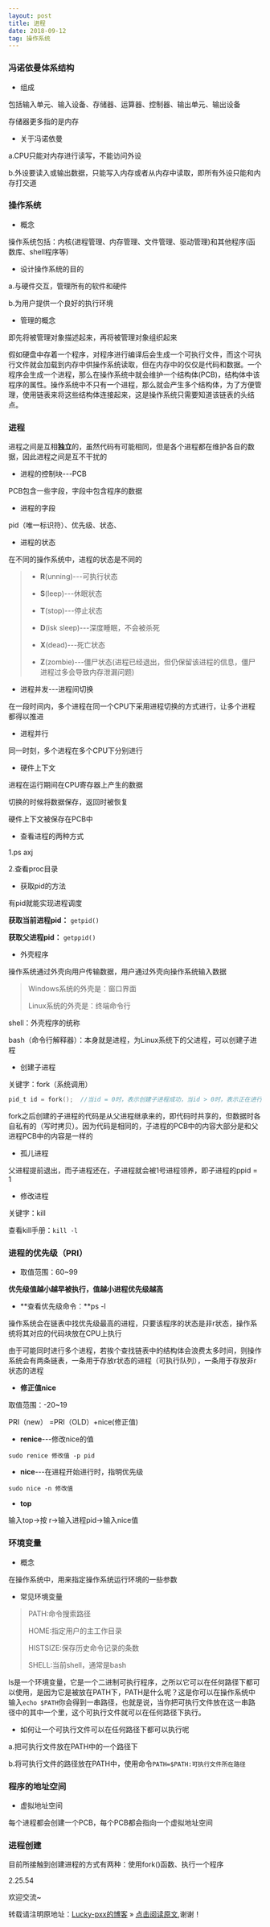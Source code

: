 ```yaml
---
layout: post
title: 进程
date: 2018-09-12
tag: 操作系统
---  
```


### 冯诺依曼体系结构

- 组成

包括输入单元、输入设备、存储器、运算器、控制器、输出单元、输出设备

存储器更多指的是内存

- 关于冯诺依曼

a.CPU只能对内存进行读写，不能访问外设

b.外设要读入或输出数据，只能写入内存或者从内存中读取，即所有外设只能和内存打交道

### 操作系统

- 概念

操作系统包括：内核(进程管理、内存管理、文件管理、驱动管理)和其他程序(函数库、shell程序等)

- 设计操作系统的目的

a.与硬件交互，管理所有的软件和硬件

b.为用户提供一个良好的执行环境

- 管理的概念

即先将被管理对象描述起来，再将被管理对象组织起来

假如硬盘中存着一个程序，对程序进行编译后会生成一个可执行文件，而这个可执行文件就会加载到内存中供操作系统读取，但在内存中的仅仅是代码和数据。一个程序会生成一个进程，那么在操作系统中就会维护一个结构体(PCB)，结构体中该程序的属性。操作系统中不只有一个进程，那么就会产生多个结构体，为了方便管理，使用链表来将这些结构体连接起来，这是操作系统只需要知道该链表的头结点。

### 进程

进程之间是互相**独立**的，虽然代码有可能相同，但是各个进程都在维护各自的数据，因此进程之间是互不干扰的

- 进程的控制块---PCB

PCB包含一些字段，字段中包含程序的数据

- 进程的字段

pid（唯一标识符）、优先级、状态、

- 进程的状态

在不同的操作系统中，进程的状态是不同的

> - **R**(unning)---可执行状态
>
> - **S**(leep)---休眠状态
>
> - **T**(stop)---停止状态
>
> - **D**(isk sleep)---深度睡眠，不会被杀死
>
> - **X**(dead)---死亡状态
>
> - **Z**(zombie)---僵尸状态(进程已经退出，但仍保留该进程的信息，僵尸进程过多会导致内存泄漏问题)

- 进程并发---进程间切换

在一段时间内，多个进程在同一个CPU下采用进程切换的方式进行，让多个进程都得以推进

- 进程并行

同一时刻，多个进程在多个CPU下分别进行

- 硬件上下文

进程在运行期间在CPU寄存器上产生的数据

切换的时候将数据保存，返回时被恢复

硬件上下文被保存在PCB中

- 查看进程的两种方式

1.ps axj

2.查看proc目录

- 获取pid的方法

有pid就能实现进程调度

**获取当前进程pid：** `getpid()`

**获取父进程pid：** `getppid()`

- 外壳程序

操作系统通过外壳向用户传输数据，用户通过外壳向操作系统输入数据

>Windows系统的外壳是：窗口界面
>
>Linux系统的外壳是：终端命令行

shell：外壳程序的统称

bash（命令行解释器）：本身就是进程，为Linux系统下的父进程，可以创建子进程

- 创建子进程

关键字：fork（系统调用）

```C
pid_t id = fork();  //当id = 0时，表示创建子进程成功，当id > 0时，表示正在进行父进程，id为子进程的pid

```

fork之后创建的子进程的代码是从父进程继承来的，即代码时共享的，但数据时各自私有的（写时拷贝）。因为代码是相同的，子进程的PCB中的内容大部分是和父进程PCB中的内容是一样的

- 孤儿进程

父进程提前退出，而子进程还在，子进程就会被1号进程领养，即子进程的ppid = 1

- 修改进程

关键字：kill

查看kill手册：`kill -l`

### 进程的优先级（PRI）

- 取值范围：60~99

**优先级值越小越早被执行，值越小进程优先级越高**

- **查看优先级命令：**ps -l

操作系统会在链表中找优先级最高的进程，只要该程序的状态是非r状态，操作系统将其对应的代码块放在CPU上执行

由于可能同时进行多个进程，若挨个查找链表中的结构体会浪费太多时间，则操作系统会有两条链表，一条用于存放r状态的进程（可执行队列），一条用于存放非r状态的进程

- **修正值nice**

取值范围：-20~19

PRI（new） =PRI（OLD）+nice(修正值)

- **renice**---修改nice的值

`sudo renice 修改值 -p pid` 

- **nice**---在进程开始进行时，指明优先级

`sudo nice -n 修改值 `

- **top**

输入top->按 r->输入进程pid->输入nice值

### 环境变量

- 概念

在操作系统中，用来指定操作系统运行环境的一些参数

- 常见环境变量

>PATH:命令搜索路径
>
>HOME:指定用户的主工作目录
>
>HISTSIZE:保存历史命令记录的条数
>
>SHELL:当前shell，通常是bash

ls是一个环境变量，它是一个二进制可执行程序，之所以它可以在任何路径下都可以使用，是因为它是被放在PATH下，PATH是什么呢？这是你可以在操作系统中输入`echo $PATH`你会得到一串路径，也就是说，当你把可执行文件放在这一串路径中的其中一个里，这个可执行文件就可以在任何路径下执行。

- 如何让一个可执行文件可以在任何路径下都可以执行呢

a.把可执行文件放在PATH中的一个路径下

b.将可执行文件的路径放在PATH中，使用命令`PATH=$PATH:可执行文件所在路径`

### 程序的地址空间

- 虚拟地址空间

每个进程都会创建一个PCB，每个PCB都会指向一个虚拟地址空间

### 进程创建

目前所接触到创建进程的方式有两种：使用fork()函数、执行一个程序

2.25.54

欢迎交流~

转载请注明原地址：[Lucky-pxx的博客](http://www.bingoxin.top) » [点击阅读原文](http://www.bingoxin.top/2018/11/Java%E4%B8%AD%E7%9A%84%E5%A4%9A%E7%BA%BF%E7%A8%8B/),谢谢！